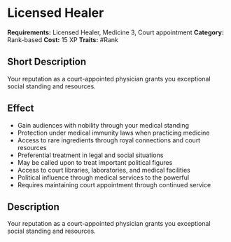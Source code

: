 # Licensed Healer

**Requirements:** Licensed Healer, Medicine 3, Court appointment
**Category:** Rank-based
**Cost:** 15 XP
**Traits:** #Rank


## Short Description
Your reputation as a court-appointed physician grants you exceptional social standing and resources.

## Effect
- Gain audiences with nobility through your medical standing
- Protection under medical immunity laws when practicing medicine
- Access to rare ingredients through royal connections and court resources
- Preferential treatment in legal and social situations
- May be called upon to treat important political figures
- Access to court libraries, laboratories, and medical facilities
- Political influence through medical services to the powerful
- Requires maintaining court appointment through continued service

## Description
Your reputation as a court-appointed physician grants you exceptional social standing and resources.